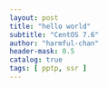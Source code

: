 ```yaml
---
layout: post
title: "hello world"
subtitle: "CentOS 7.6"
author: "harmful-chan"
header-mask: 0.5
catalog: true
tags: [ pptp, ssr ]
---
```

